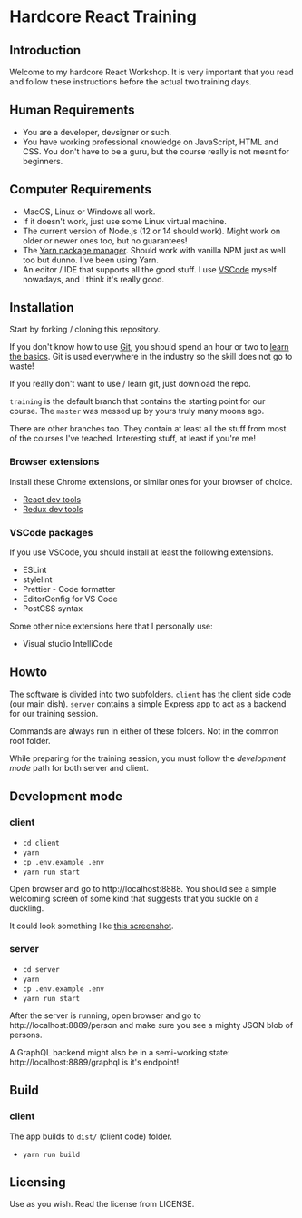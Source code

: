 # Hardcore React Training

## Introduction

Welcome to my hardcore React Workshop. It is very important
that you read and follow these instructions before the actual two training days.

## Human Requirements

- You are a developer, devsigner or such.
- You have working professional knowledge on JavaScript, HTML and CSS.
  You don't have to be a guru, but the course really is not meant for
  beginners.

## Computer Requirements

- MacOS, Linux or Windows all work.
- If it doesn't work, just use some Linux virtual machine.
- The current version of Node.js (12 or 14 should work). Might work on older
  or newer ones too, but no guarantees!
- The [Yarn package manager](https://yarnpkg.com). Should work with vanilla NPM
  just as well too but dunno. I've been using Yarn.
- An editor / IDE that supports all the good stuff.
  I use [VSCode](https://code.visualstudio.com/) myself nowadays, and
  I think it's really good.

## Installation

Start by forking / cloning this repository.

If you don't know how to use [Git](https://guides.github.com/introduction/git-handbook/),
you should spend an hour or two to
[learn the basics](https://guides.github.com/introduction/git-handbook/). Git is
used everywhere in the industry so the skill does not go to waste!

If you really don't want to use / learn git, just download the repo.

`training` is the default branch that contains the starting point for
our course. The `master` was messed up by yours truly many moons ago.

There are other branches too. They contain at least all the stuff
from most of the courses I've teached. Interesting stuff, at least if you're me!

### Browser extensions

Install these Chrome extensions, or similar ones for your browser of choice.

- [React dev tools](https://chrome.google.com/webstore/detail/react-developer-tools/fmkadmapgofadopljbjfkapdkoienihi)
- [Redux dev tools](https://chrome.google.com/webstore/detail/redux-devtools/lmhkpmbekcpmknklioeibfkpmmfibljd)

### VSCode packages

If you use VSCode, you should install at least the following extensions.

- ESLint
- stylelint
- Prettier - Code formatter
- EditorConfig for VS Code
- PostCSS syntax

Some other nice extensions here that I personally use:

- Visual studio IntelliCode

## Howto

The software is divided into two subfolders. `client` has the client side
code (our main dish). `server` contains a simple Express app to act as
a backend for our training session.

Commands are always run in either of these folders. Not in the common
root folder.

While preparing for the training session, you must follow the _development mode_ path for both server and client.

## Development mode

### client

- `cd client`
- `yarn`
- `cp .env.example .env`
- `yarn run start`

Open browser and go to http://localhost:8888. You should see a simple welcoming
screen of some kind that suggests that you suckle on a duckling.

It could look something like [this screenshot](https://www.dropbox.com/s/tibrr0l22ebl5qn/Screenshot%202019-11-28%2010.29.02.png?dl=0).

### server

- `cd server`
- `yarn`
- `cp .env.example .env`
- `yarn run start`

After the server is running, open browser and go to http://localhost:8889/person and make sure you see a mighty JSON blob of persons.

A GraphQL backend might also be in a semi-working state: http://localhost:8889/graphql is it's endpoint!

## Build

### client

The app builds to `dist/` (client code) folder.

- `yarn run build`

## Licensing

Use as you wish. Read the license from LICENSE.
